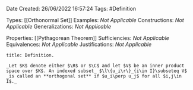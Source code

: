<div class="topSpace"></div>

Date Created: 26/06/2022 16:57:24
Tags: #Definition

Types: [[Orthonormal Set]]
Examples: _Not Applicable_
Constructions: _Not Applicable_
Generalizations: _Not Applicable_

Properties: [[Pythagorean Theorem]]
Sufficiencies: _Not Applicable_
Equivalences: _Not Applicable_
Justifications: _Not Applicable_

``` ad-Definition
title: Definition.

_Let $K$ denote either $\R$ or $\C$ and let $V$ be an inner product space over $K$. An indexed subset_ $\l\{u_i\r\}_{i\in I}\subseteq V$ _is called an **orthogonal set** if $u_i\perp u_j$ for all $i,j\in I$._

```
